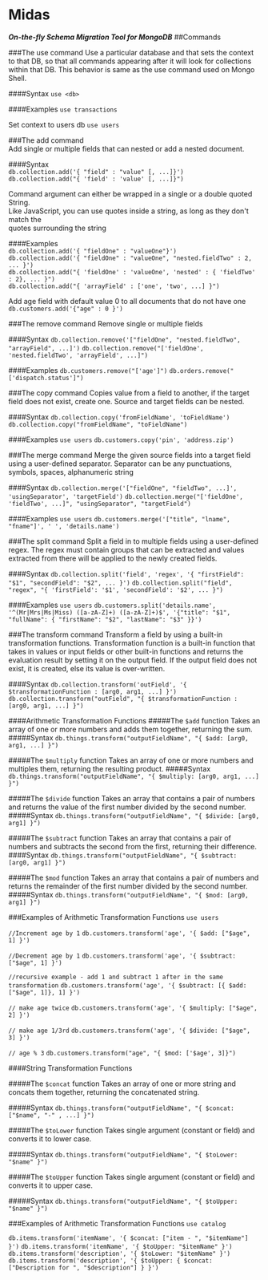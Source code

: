 # Midas
***On-the-fly Schema Migration Tool for MongoDB***
##Commands

###The use command
Use a particular database and that sets the context to that DB, so that all commands
appearing after it will look for collections within that DB.  This behavior is
same as the use command used on Mongo Shell.

####Syntax
`use <db>`

####Examples
`use transactions`

Set context to users db
`use users`


###The add command                                                                                         
Add single or multiple fields that can nested or add a nested document.                                      
                                                                                                    
####Syntax                                                                                             
`db.collection.add('{ "field" : "value" [, ...]}')`                                            
`db.collection.add("{ 'field' : 'value' [, ...]}")`                                            
                                                                                                    
Command argument can either be wrapped in a single or a double quoted String.                       
Like JavaScript, you can use quotes inside a string, as long as they don't match the                
quotes surrounding the string                                                                       
                                                                                       
####Examples                                                                                           
`db.collection.add('{ "fieldOne" : "valueOne"}')`                                              
`db.collection.add('{ "fieldOne" : "valueOne", "nested.fieldTwo" : 2, ... }')`                 
`db.collection.add("{ 'fieldOne' : 'valueOne', 'nested' : { 'fieldTwo' : 2}, ... }")`          
`db.collection.add("{ 'arrayField' : ['one', 'two', ...] }")`                                  
                                                                                                    
Add age field with default value 0 to all documents that do not have one
`db.customers.add('{"age" : 0 }')`

###The remove command
Remove single or multiple fields

####Syntax
  `db.collection.remove('["fieldOne", "nested.fieldTwo", "arrayField", ...]')`
  `db.collection.remove("['fieldOne', 'nested.fieldTwo', 'arrayField', ...]")`
 
####Examples
`db.customers.remove("['age']")`
`db.orders.remove("['dispatch.status']")`

###The copy command
Copies value from a field to another, if the target field does not exist, create one.
Source and target fields can be nested.

####Syntax
`db.collection.copy('fromFieldName', 'toFieldName')`
`db.collection.copy("fromFieldName", "toFieldName")`

####Examples
`use users`
`db.customers.copy('pin', 'address.zip')`

###The merge command
Merge the given source fields into a target field using a user-defined separator.  Separator can be any punctuations, symbols, spaces, alphanumeric string

####Syntax
`db.collection.merge('["fieldOne", "fieldTwo", ...]', 'usingSeparator', 'targetField')`
`db.collection.merge("['fieldOne', 'fieldTwo', ...]", "usingSeparator", "targetField")`

####Examples
`use users`
`db.customers.merge('["title", "lname", "fname"]', ' ', 'details.name')`

###The split command
Split a field in to multiple fields using a user-defined regex.  The regex must contain groups that can be extracted and 
values extracted from there will be applied to the newly created fields.

####Syntax
`db.collection.split('field', 'regex', '{ "firstField": "$1", "secondField": "$2", ... }')`
`db.collection.split("field", "regex", "{ 'firstField': '$1', 'secondField': '$2', ... }")`

####Examples
`use users`
`db.customers.split('details.name', '^(Mr|Mrs|Ms|Miss) ([a-zA-Z]+) ([a-zA-Z]+)$', '{"title": "$1", "fullName": { "firstName": "$2", "lastName": "$3" }}')`

###The transform command
Transform a field by using a built-in transformation functions.  Transformation function is a built-in function that takes in values or input fields 
or other built-in functions and returns the evaluation result by setting it on the output field.  If the output field does not exist, it is created, 
else its value is over-written.

####Syntax
`db.collection.transform('outField', '{ $transformationFunction : [arg0, arg1, ...] }')`
`db.collection.transform("outField", "{ $transformationFunction : [arg0, arg1, ...] }")`

####Arithmetic Transformation Functions
#####The `$add` function 
Takes an array of one or more numbers and adds them together, returning the sum.
#####Syntax
`db.things.transform("outputFieldName", "{ $add: [arg0, arg1, ...] }")`

#####The `$multiply` function 
Takes an array of one or more numbers and multiples them, returning the resulting product.
#####Syntax
`db.things.transform("outputFieldName", "{ $multiply: [arg0, arg1, ...] }")`

#####The `$divide` function 
Takes an array that contains a pair of numbers and returns the value of the first number divided by the second number.
#####Syntax
`db.things.transform("outputFieldName", "{ $divide: [arg0, arg1] }")`

#####The `$subtract` function 
Takes an array that contains a pair of numbers and subtracts the second from the first, returning their difference.
####Syntax
`db.things.transform("outputFieldName", "{ $subtract: [arg0, arg1] }")`

#####The `$mod` function 
Takes an array that contains a pair of numbers and returns the remainder of the first number divided by the second number.
#####Syntax
`db.things.transform("outputFieldName", "{ $mod: [arg0, arg1] }")`

###Examples of Arithmetic Transformation Functions
`use users`

`//Increment age by 1`
`db.customers.transform('age', '{ $add: ["$age", 1] }')`

`//Decrement age by 1`
`db.customers.transform('age', '{ $subtract: ["$age", 1] }')`

`//recursive example - add 1 and subtract 1 after in the same transformation`
`db.customers.transform('age', '{ $subtract: [{ $add: ["$age", 1]}, 1] }')`

`// make age twice`
`db.customers.transform('age', '{ $multiply: ["$age", 2] }')`

`// make age 1/3rd`
`db.customers.transform('age', '{ $divide: ["$age", 3] }')`

`// age % 3`
`db.customers.transform("age", "{ $mod: ['$age', 3]}")`

####String Transformation Functions

#####The `$concat` function 
Takes an array of one or more string and concats them together, returning the concatenated string.

#####Syntax
`db.things.transform("outputFieldName", "{ $concat: ["$name", "-" , ...] }")`

#####The `$toLower` function 
Takes single argument (constant or field) and converts it to lower case.

#####Syntax
`db.things.transform("outputFieldName", "{ $toLower: "$name" }")`

#####The `$toUpper` function 
Takes single argument (constant or field) and converts it to upper case.

#####Syntax
`db.things.transform("outputFieldName", "{ $toUpper: "$name" }")`

###Examples of Arithmetic Transformation Functions
`use catalog`

`db.items.transform('itemName', '{ $concat: ["item - ", "$itemName"] }')`
`db.items.transform('itemName', '{ $toUpper: "$itemName" }')`
`db.items.transform('description', '{ $toLower: "$itemName" }')`
`db.items.transform('description', '{ $toUpper: { $concat: ["Description for ", "$description"] } }')`
